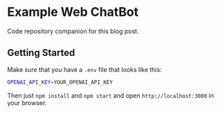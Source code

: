 # Example Web ChatBot

Code repository companion for this blog post.

## Getting Started

Make sure that you have a `.env` file that looks like this:

```bash
OPENAI_API_KEY=YOUR_OPENAI_API_KEY
```

Then just `npm install` and `npm start` and open `http://localhost:3000` in your browser.
